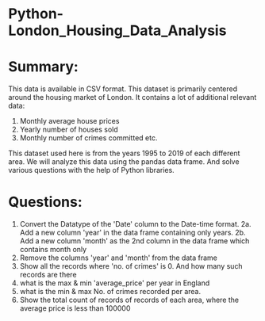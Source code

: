 # Python-London_Housing_Data_Analysis
# Summary: 
This data is available in CSV format. This dataset is primarily centered around the housing market of London. It contains a lot of additional relevant data:
1. Monthly average house prices
2. Yearly number of houses sold
3. Monthly number of crimes committed etc.

 This dataset used here is from the years 1995 to 2019 of each different area. We will analyze this data using the pandas data frame. And solve various questions with the help of Python libraries.

 # Questions:
 1. Convert the Datatype of the 'Date' column to the Date-time format.
 2a. Add a new column 'year' in the data frame containing only years.
 2b. Add a new column 'month' as the 2nd column in the data frame which contains month only
 3. Remove the columns 'year' and 'month' from the data frame
 4. Show all the records where 'no. of crimes' is 0. And how many such records are there
 5. what is the max & min 'average_price' per year in England
 6. what is the min & max No. of crimes recorded per area.
 7. Show the total count of records of records of each area, where the average price is less than 100000
 
